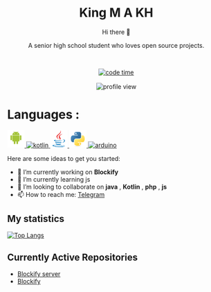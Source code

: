 <div align="center">
<h1>King M A KH </h1>
 <p>
Hi there 👋

A senior high school student who loves open source projects.
 </p>
 </br>
 
 
[![code time](https://wakatime.com/badge/user/43eac2f5-1234-4fd6-b3dc-18c096601467.svg)](https://wakatime.com/@43eac2f5-1234-4fd6-b3dc-18c096601467)

 <img align="center" src="https://github-profile-trophy.vercel.app/?username=king-m-a-kh-85&row=1" alt="profile view"/>
</div>


# Languages :

<p align="left">

<a href="https://developer.android.com" target="_blank">
 <img src="https://raw.githubusercontent.com/devicons/devicon/master/icons/android/android-original-wordmark.svg" alt="android" width="40" height="40"/>
</a>

<a href="https://kotlinlang.org" target="_blank">
 <img src="https://www.vectorlogo.zone/logos/kotlinlang/kotlinlang-icon.svg" alt="kotlin" width="40" height="40"/>
</a>

<a href="https://www.java.com" target="_blank">
 <img src="https://raw.githubusercontent.com/devicons/devicon/master/icons/java/java-original.svg" alt="java" width="40" height="40"/>
</a>

<a href="https://www.python.org" target="_blank">
 <img src="https://raw.githubusercontent.com/devicons/devicon/master/icons/python/python-original.svg" alt="python" width="40" height="40"/>
</a>

<a href="https://www.arduino.cc/" target="_blank">
 <img src="https://cdn.worldvectorlogo.com/logos/arduino-1.svg" alt="arduino" width="40" height="40"/>
 </a>
</p>

Here are some ideas to get you started:

- 🔭 I’m currently working on **Blockify**
- 🌱 I’m currently learning js
- 👯 I’m looking to collaborate on **java** , **Kotlin** , **php** , **js**
- 📫 How to reach me: [Telegram](https://t.me/king_m_a_kh)

## My statistics
[![Top Langs](https://github-readme-stats.vercel.app/api/top-langs/?username=king-m-a-kh-85&langs_count=8)](https://github.com/anuraghazra/github-readme-stats)

## Currently Active Repositories

- [Blockify server](https://github.com/king-m-a-kh-85/Blockify-server)
- [Blockify](https://github.com/king-m-a-kh-85/Blockify)
